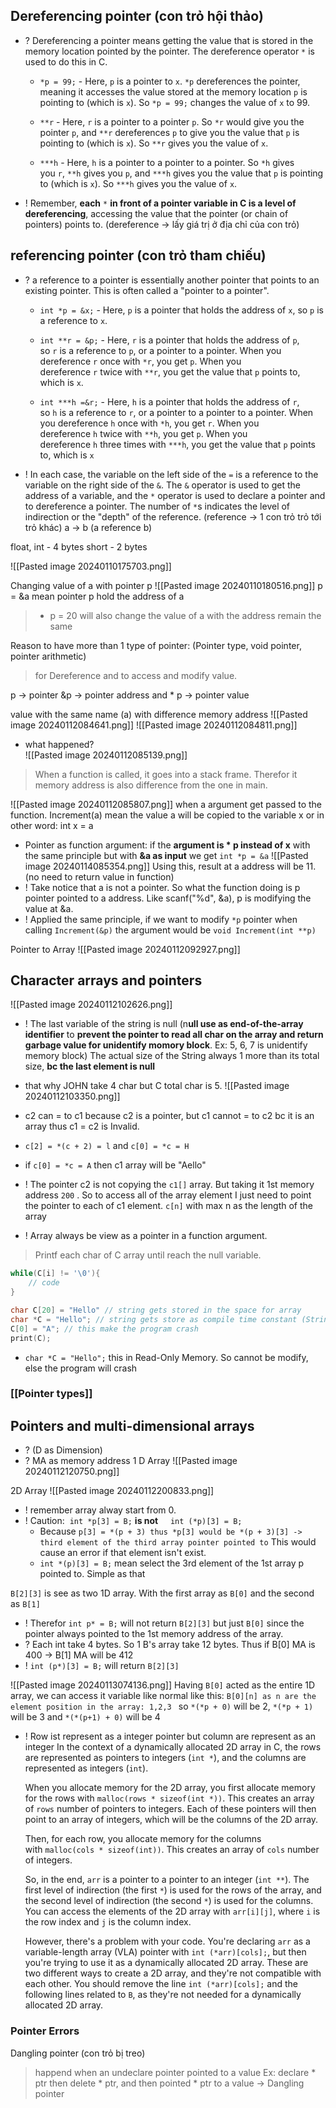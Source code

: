 ## Dereferencing pointer (con trỏ hội thảo) 
+ ? Dereferencing a pointer means getting the value that is stored in the memory location pointed by the pointer. The dereference operator `*` is used to do this in C.
	+  `*p = 99;` - Here, `p` is a pointer to `x`. `*p` dereferences the pointer, meaning it accesses the value stored at the memory location `p` is pointing to (which is `x`). So `*p = 99;` changes the value of `x` to 99.
 
	+ `**r` - Here, `r` is a pointer to a pointer `p`. So `*r` would give you the pointer `p`, and `**r` dereferences `p` to give you the value that `p` is pointing to (which is `x`). So `**r` gives you the value of `x`.
    
	+ `***h` - Here, `h` is a pointer to a pointer to a pointer. So `*h` gives you `r`, `**h` gives you `p`, and `***h` gives you the value that `p` is pointing to (which is `x`). So `***h` gives you the value of `x`.
	
+ !  Remember, **each** `*` **in front of a pointer variable in C is a level of dereferencing**, accessing the value that the pointer (or chain of pointers) points to.
(dereference -> lấy giá trị ở địa chỉ của con trỏ)

## referencing pointer (con trỏ tham chiếu)
+ ? a reference to a pointer is essentially another pointer that points to an existing pointer. This is often called a "pointer to a pointer".
	+ `int *p = &x;` - Here, `p` is a pointer that holds the address of `x`, so `p` is a reference to `x`.
    
	+ `int **r = &p;` - Here, `r` is a pointer that holds the address of `p`, so `r` is a reference to `p`, or a pointer to a pointer. When you dereference `r` once with `*r`, you get `p`. When you dereference `r` twice with `**r`, you get the value that `p` points to, which is `x`.
    
	+ `int ***h =&r;` - Here, `h` is a pointer that holds the address of `r`, so `h` is a reference to `r`, or a pointer to a pointer to a pointer. When you dereference `h` once with `*h`, you get `r`. When you dereference `h` twice with `**h`, you get `p`. When you dereference `h` three times with `***h`, you get the value that `p` points to, which is `x`
	  
+ ! In each case, the variable on the left side of the `=` is a reference to the variable on the right side of the `&`. The `&` operator is used to get the address of a variable, and the `*` operator is used to declare a pointer and to dereference a pointer. The number of `*`s indicates the level of indirection or the "depth" of the reference.
(reference -> 1 con trỏ trỏ tới trỏ khác)
a -> b (a reference b)

float, int - 4 bytes
short - 2 bytes

![[Pasted image 20240110175703.png]]

Changing value of a with pointer p
![[Pasted image 20240110180516.png]]
p = &a mean pointer p hold the address of a
> * p = 20  will also change the value of a with the address remain the same


Reason to have more than 1 type of pointer:
(Pointer type, void pointer, pointer arithmetic)
> for Dereference and to access and modify value.

p -> pointer
&p -> pointer address 
and * p -> pointer value

value with the same name (a) with difference memory address
![[Pasted image 20240112084641.png]]
![[Pasted image 20240112084811.png]]
+ what happened?  
 ![[Pasted image 20240112085139.png]]
> When a function is called, it goes into a stack frame. Therefor it memory address is also difference from the one in main. 

![[Pasted image 20240112085807.png]]
when a argument get passed to the function. Increment(a) mean the value a will be copied to the variable x or in other word: int x = a
+ Pointer as function argument: if the **argument is * p instead of x**
	 with the same principle but with **&a as input** we get `int *p = &a`
	 ![[Pasted image 20240114085354.png]]
Using this, result at a address will be 11. (no need to return value in function)
+ ! Take notice that a is not a pointer. So what the function doing is p pointer pointed to a address. Like scanf("%d", &a), p is modifying the value at &a.
+ ! Applied the same principle, if we want to modify `*p` pointer when calling `Increment(&p)` the argument would be `void Increment(int **p)`

Pointer to Array
![[Pasted image 20240112092927.png]]

## Character arrays and pointers
![[Pasted image 20240112102626.png]]
+ ! The last variable of the string is null (n**ull use as end-of-the-array identifier** to **prevent the pointer to read all char on the array and return garbage value for unidentify momory block**. Ex: 5, 6, 7 is unidentify memory block)
The actual size of the String always 1 more than its total size, **bc the last element is null**
+ that why JOHN take 4 char but C total char is 5.
![[Pasted image 20240112103350.png]]
+ c2 can = to c1 because c2 is a pointer, but c1 cannot = to c2 bc it is an array thus c1 = c2 is Invalid.
+ `c[2] = *(c + 2) = l` and `c[0] = *c = H`
+ if `c[0] = *c = A` then c1 array will be "Aello"
+ ! The pointer c2 is not copying the `c1[]` array. But taking it 1st memory address `200` . So to access all of the array element I just need to point the pointer to each of c1 element. `c[n]`  with max n as the length of the array 



+ ! Array always be view as a pointer in a function argument.

> Printf each char of C array until reach the null variable. 
```c
while(C[i] != '\0'){
	// code
}
```

```c
char C[20] = "Hello" // string gets stored in the space for array
char *C = "Hello"; // string gets store as compile time constant (String literal)  
C[0] = "A"; // this make the program crash
print(C);
```
+ `char *C = "Hello";`   this in Read-Only Memory. So cannot be modify, else the program will crash 


### [[Pointer types]]


## Pointers and multi-dimensional arrays
+ ? (D as Dimension)
+ ? MA as memory address
1 D Array 
![[Pasted image 20240112120750.png]]

2D Array
![[Pasted image 20240112200833.png]]
+ ! remember array alway start from 0.  
+ ! Caution:  `int *p[3] = B;` **is not**     `int (*p)[3] = B;` 
	+ Because `p[3] = *(p + 3) thus *p[3] would be *(p + 3)[3] -> third element of the third array pointer pointed to` This would cause an error if that element isn't exist.  
	+  `int *(p)[3] = B;` mean select the 3rd element of the 1st array p pointed to. Simple as that

`B[2][3]` is see as two 1D array. With the first array as `B[0]` and the second as `B[1]` 
+ ! Therefor `int p* = B;` will not return `B[2][3]` but just `B[0]` since the pointer always pointed to the 1st memory address of the array.
+ ? Each int take 4 bytes. So 1 B's array take 12 bytes. Thus if B[0] MA is 400 -> B[1]  MA will be 412 
+ !  `int (p*)[3] = B;`  will return `B[2][3]`

![[Pasted image 20240113074136.png]]
Having `B[0]` acted as the entire 1D array, we can access it variable like normal like this:
`B[0][n] as n are the element position in the array: 1,2,3 `
so `*(*p + 0)` will be 2, `*(*p + 1)` will be 3 and `*(*(p+1) + 0)` will be 4 



+ ! Row ist represent as a integer pointer but column are represent as an integer
	 In the context of a dynamically allocated 2D array in C, the rows are represented as pointers to integers (`int *`), and the columns are represented as integers (`int`).
	
	 When you allocate memory for the 2D array, you first allocate memory for the rows with `malloc(rows * sizeof(int *))`. This creates an array of `rows` number of pointers to integers. Each of these pointers will then point to an array of integers, which will be the columns of the 2D array.
	
	 Then, for each row, you allocate memory for the columns with `malloc(cols * sizeof(int))`. This creates an array of `cols` number of integers.
	
	 So, in the end, `arr` is a pointer to a pointer to an integer (`int **`). The first level of indirection (the first `*`) is used for the rows of the array, and the second level of indirection (the second `*`) is used for the columns. You can access the elements of the 2D array with `arr[i][j]`, where `i` is the row index and `j` is the column index.
	
	 However, there's a problem with your code. You're declaring `arr` as a variable-length array (VLA) pointer with `int (*arr)[cols];`, but then you're trying to use it as a dynamically allocated 2D array. These are two different ways to create a 2D array, and they're not compatible with each other. You should remove the line `int (*arr)[cols];` and the following lines related to `B`, as they're not needed for a dynamically allocated 2D array.












### Pointer Errors
Dangling pointer (con trỏ bị treo)
> happend when an undeclare pointer pointed to a value 
Ex: declare * ptr then delete * ptr, and then pointed * ptr to a value -> Dangling pointer